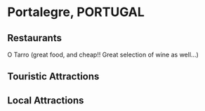 # Portalegre, PORTUGAL

## Restaurants
O Tarro (great food, and cheap!! Great selection of wine as well...)

## Touristic Attractions


## Local Attractions
 
